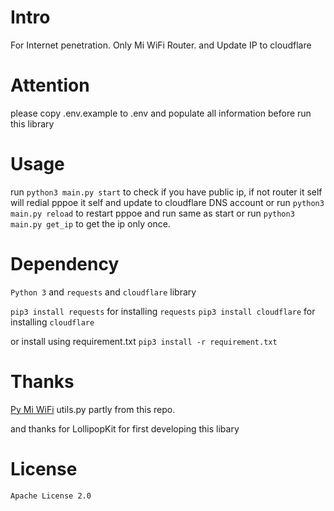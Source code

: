 # Intro
For Internet penetration. Only Mi WiFi Router. and Update IP to cloudflare


# Attention
please copy .env.example to .env and populate all information before run this library


# Usage
run `python3 main.py start` to check if you have public ip, if not router it self will redial pppoe it self and update to cloudflare DNS account
or run `python3 main.py reload` to restart pppoe and run same as start
or run `python3 main.py get_ip` to get the ip only once.

# Dependency
`Python 3` and `requests` and `cloudflare` library

`pip3 install requests` for installing `requests`
`pip3 install cloudflare` for installing `cloudflare`

or install using requirement.txt
`pip3 install -r requirement.txt`

# Thanks
[Py Mi WiFi](https://github.com/sbilly/pyMiWiFi)
utils.py partly from this repo.

and thanks for LollipopKit for first developing this libary

# License
```
Apache License 2.0
```